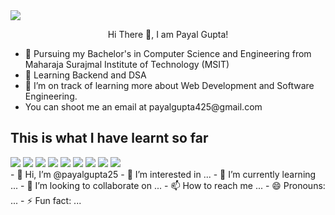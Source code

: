 <img src = "https://camo.githubusercontent.com/0443ac2f493279477986dfbb0991af30a5efc67296dc2339cf49f7123b4b71a0/68747470733a2f2f63617073756c652d72656e6465722e76657263656c2e6170702f6170693f747970653d776176696e6726636f6c6f723d6772616469656e74266865696768743d31353026746578743d48656c6c6f2532304576657279626f64792673656374696f6e3d68656164657226666f6e7453697a653d353026616e696d6174696f6e3d66616465496e">
<p style="text-align:center;">Hi There 👋, I am Payal Gupta!</p>
<ul>
<li>🏫 Pursuing my Bachelor's in Computer Science and Engineering from Maharaja Surajmal Institute of Technology (MSIT)</li>
<li>📖 Learning Backend and DSA </li>
<li>🌱 I’m on track of learning more about Web Development and Software Engineering.</li>
<li>You can shoot me an email at payalgupta425@gmail.com</li>
</ul>

<h2>This is what I have learnt so far</h2>
<div style="display:block">
<!-- <img src="https://camo.githubusercontent.com/472c222e8f240a48ae51cd9b082a1b857be809dcd851a25150890c2da50c13a5/68747470733a2f2f696d672e736869656c64732e696f2f62616467652f435353332d3135373242363f7374796c653d666f722d7468652d6261646765266c6f676f3d63737333266c6f676f436f6c6f723d7768697465">
<img src="https://camo.githubusercontent.com/bfe6a48836e87b13a16f1f56f88fee428475c2ac29247992ec9b8bcc7154f881/68747470733a2f2f696d672e736869656c64732e696f2f62616467652f48544d4c352d4533344632363f7374796c653d666f722d7468652d6261646765266c6f676f3d68746d6c35266c6f676f436f6c6f723d7768697465">
<img src="https://camo.githubusercontent.com/77a94341662845d3740986b84d8219c0fd4a0a9e4af8e5411c24cec0faee2129/68747470733a2f2f696d672e736869656c64732e696f2f62616467652f4a6176615363726970742d3332333333303f7374796c653d666f722d7468652d6261646765266c6f676f3d6a617661736372697074266c6f676f436f6c6f723d463744463145">
<img src="https://camo.githubusercontent.com/79cf738a834e1250967162f9ce82ee449077bd7ac32e043b87020fee9efa316b/68747470733a2f2f696d672e736869656c64732e696f2f62616467652f432d3030353939433f7374796c653d666f722d7468652d6261646765266c6f676f3d63266c6f676f436f6c6f723d7768697465"> -->
<img src="https://camo.githubusercontent.com/52a8f8689c1eb48f2b7223d424dea901cfac79a0cd28ecfcc8c774a8b08dccf3/68747470733a2f2f696d672e736869656c64732e696f2f62616467652f2d4e6f64652e6a732d3035313232413f7374796c653d666c6174266c6f676f3d6e6f64652e6a73">
<img src="https://camo.githubusercontent.com/eac55a4f93501ed5806115edf714656795057376378402d3794e2bdef70705ec/68747470733a2f2f696d672e736869656c64732e696f2f62616467652f2d4769742d3035313232413f7374796c653d666c6174266c6f676f3d676974">
<img src="https://camo.githubusercontent.com/38b2bf7257f8a2e74117b783af79f76b0b8f25c5360324dc55630a39ef0b3a82/68747470733a2f2f696d672e736869656c64732e696f2f62616467652f2d426f6f7473747261702d3035313232413f7374796c653d666c6174266c6f676f3d626f6f747374726170266c6f676f436f6c6f723d353633443743">
<img src="https://camo.githubusercontent.com/f4aad5584c5f3f72c09a811a7022a129a4982a57feee0c3aaf735c25f2759c8b/68747470733a2f2f696d672e736869656c64732e696f2f62616467652f2d50686f746f73686f702d3035313232413f7374796c653d666c6174266c6f676f3d61646f62652d70686f746f73686f70">
<img src="https://camo.githubusercontent.com/071e45d0c457ee0193625d292ee20129da9775bcc619df46663edb0659388654/68747470733a2f2f696d672e736869656c64732e696f2f62616467652f2d507974686f6e2d3035313232413f7374796c653d666c6174266c6f676f3d707974686f6e">
<img src="https://camo.githubusercontent.com/b95a05885d234291abaea2ccdecbad37bfb47c2964ae818526d76905d8d49438/68747470733a2f2f696d672e736869656c64732e696f2f62616467652f2d4a6176615363726970742d3035313232413f7374796c653d666c6174266c6f676f3d6a617661736372697074">
<img src="https://camo.githubusercontent.com/39fd262ae463c95f1d633859f7cb6e9135b5a5ca47711c7f64b31dc68daa5dad/68747470733a2f2f696d672e736869656c64732e696f2f62616467652f2d432d3035313232413f7374796c653d666c6174266c6f676f3d43266c6f676f436f6c6f723d413842394343">
<img src="https://camo.githubusercontent.com/f5d8f5bac7a140bdf85a42fc9bb0bb6bc51cdedce8efb7ff5c8bafea12d86342/68747470733a2f2f696d672e736869656c64732e696f2f62616467652f2d48544d4c2d3035313232413f7374796c653d666c6174266c6f676f3d48544d4c35">
<img src="https://camo.githubusercontent.com/9b95f14b76aeda0fd717bebe3729a10b90cd62e94e920726111a4b4d6c87fcd4/68747470733a2f2f696d672e736869656c64732e696f2f62616467652f2d4353532d3035313232413f7374796c653d666c6174266c6f676f3d43535333266c6f676f436f6c6f723d313537324236">
</div>
- 👋 Hi, I’m @payalgupta25
- 👀 I’m interested in ...
- 🌱 I’m currently learning ...
- 💞️ I’m looking to collaborate on ...
- 📫 How to reach me ...
- 😄 Pronouns: ...
- ⚡ Fun fact: ...



<!---
payalgupta25/payalgupta25 is a ✨ special ✨ repository because its `README.md` (this file) appears on your GitHub profile.
You can click the Preview link to take a look at your changes.
--->
